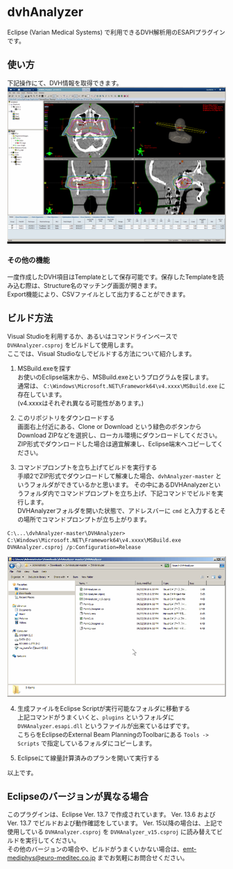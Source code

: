 # dvhAnalyzer

Eclipse (Varian Medical Systems) で利用できるDVH解析用のESAPIプラグインです。

## 使い方

下記操作にて、DVH情報を取得できます。  
![操作方法](img/Movie.gif)

### その他の機能
一度作成したDVH項目はTemplateとして保存可能です。保存したTemplateを読み込む際は、Structure名のマッチング画面が開きます。  
Export機能により、CSVファイルとして出力することができます。

## ビルド方法

Visual Studioを利用するか、あるいはコマンドラインベースで `DVHAnalyzer.csproj` をビルドして使用します。  
ここでは、Visual Studioなしでビルドする方法について紹介します。

1. MSBuild.exeを探す  
お使いのEclipse端末から、MSBuild.exeというプログラムを探します。  
通常は、 `C:\Windows\Microsoft.NET\Framework64\v4.xxxx\MSBuild.exe` に存在しています。  
(v4.xxxxはそれぞれ異なる可能性があります。)

2. このリポジトリをダウンロードする  
画面右上付近にある、Clone or Download という緑色のボタンからDownload ZIPなどを選択し、ローカル環境にダウンロードしてください。  
ZIP形式でダウンロードした場合は適宜解凍し、Eclipse端末へコピーしてください。

3. コマンドプロンプトを立ち上げてビルドを実行する  
手順2でZIP形式でダウンロードして解凍した場合、`dvhAnalyzer-master` というフォルダができているかと思います。
その中にあるDVHAnalyzerというフォルダ内でコマンドプロンプトを立ち上げ、下記コマンドでビルドを実行します。  
DVHAnalyzerフォルダを開いた状態で、アドレスバーに `cmd` と入力するとその場所でコマンドプロンプトが立ち上がります。  

~~~Batchfile
C:\...\dvhAnalyzer-master\DVHAnalyzer> C:\Windows\Microsoft.NET\Framework64\v4.xxxx\MSBuild.exe DVHAnalyzer.csproj /p:Configuration=Release
~~~

![cmd](img/Movie2.gif)

4. 生成ファイルをEclipse Scriptが実行可能なフォルダに移動する  
上記コマンドがうまくいくと、`plugins` というフォルダに `DVHAnalyzer.esapi.dll` というファイルが出来ているはずです。  
こちらをEclipseのExternal Beam PlanningのToolbarにある `Tools -> Scripts` で指定しているフォルダにコピーします。  

5. Eclipseにて線量計算済みのプランを開いて実行する

以上です。  

## Eclipseのバージョンが異なる場合

このプラグインは、Eclipse Ver. 13.7 で作成されています。
Ver. 13.6 および Ver. 13.7 でビルドおよび動作確認をしています。
Ver. 15以降の場合は、上記で使用している `DVHAnalyzer.csproj` を `DVHAnalyzer_v15.csproj` に読み替えてビルドを実行してください。  
その他のバージョンの場合や、ビルドがうまくいかない場合は、emt-mediphys@euro-meditec.co.jp までお気軽にお問合せください。